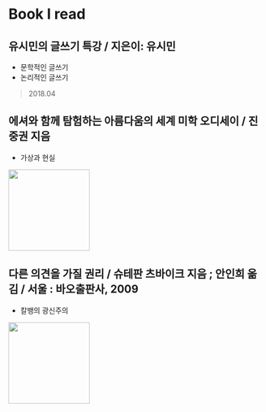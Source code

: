 Book I read
===========

## 유시민의 글쓰기 특강 / 지은이: 유시민 
- 문학적인 글쓰기
- 논리적인 글쓰기
> 2018.04

## 에셔와 함께 탐험하는 아름다움의 세계	미학 오디세이 / 진중권 지음 
- 가상과 현실
<img src="http://211.185.62.15/kolis/2014/KMO201402914.jpg" width="160" />

## 다른 의견을 가질 권리 / 슈테판 츠바이크 지음 ; 안인희 옮김 / 서울 : 바오출판사, 2009
- 칼뱅의 광신주의
<img src="http://211.185.62.15/kolis/2009/KMO200919678.jpg" width="160" />
